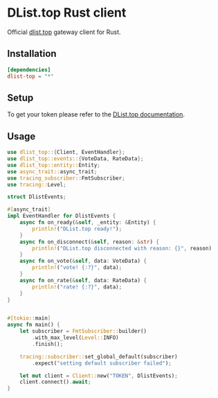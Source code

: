 # DList.top Rust client
Official [dlist.top](https://dlist.top) gateway client for Rust.


## Installation

```toml
[dependencies]
dlist-top = "*"
```

## Setup

To get your token please refer to the [DList.top documentation](https://github.com/dlist-top/docs/wiki/Getting-started).


## Usage

```rust
use dlist_top::{Client, EventHandler};
use dlist_top::events::{VoteData, RateData};
use dlist_top::entity::Entity;
use async_trait::async_trait;
use tracing_subscriber::FmtSubscriber;
use tracing::Level;

struct DlistEvents;

#[async_trait]
impl EventHandler for DlistEvents {
    async fn on_ready(&self, _entity: &Entity) {
        println!("DList.top ready!");
    }
    async fn on_disconnect(&self, reason: &str) {
        println!("DList.top disconnected with reason: {}", reason)
    }
    async fn on_vote(&self, data: VoteData) {
        println!("vote! {:?}", data);
    }
    async fn on_rate(&self, data: RateData) {
        println!("rate! {:?}", data);
    }
}


#[tokio::main]
async fn main() {
    let subscriber = FmtSubscriber::builder()
        .with_max_level(Level::INFO)
        .finish();

    tracing::subscriber::set_global_default(subscriber)
        .expect("setting default subscriber failed");

    let mut client = Client::new("TOKEN", DlistEvents);
    client.connect().await;
}

```